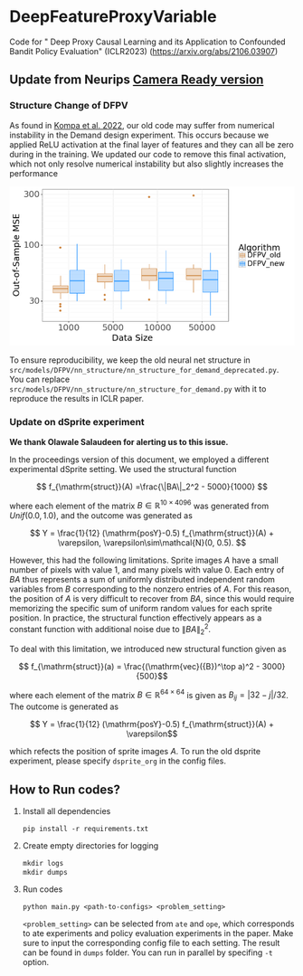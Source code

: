 # DeepFeatureProxyVariable
Code for "
Deep Proxy Causal Learning and its Application to Confounded Bandit Policy Evaluation" (ICLR2023) (https://arxiv.org/abs/2106.03907)

## Update from Neurips [Camera Ready version](https://proceedings.neurips.cc/paper/2021/file/dcf3219715a7c9cd9286f19db46f2384-Paper.pdf)

### Structure Change of DFPV
As found in [Kompa et al. 2022](https://arxiv.org/pdf/2205.09824.pdf), our old code may suffer from numerical instability in the Demand design experiment. This occurs because we applied ReLU activation at the final layer of features and they can all be zero during in the training. We updated our code to remove this final activation, which not only resolve numerical instability but also slightly increases the performance

![images](misc/Comparison_of_having_ReLU.png)

To ensure reproducibility, we keep the old neural net structure in ``src/models/DFPV/nn_structure/nn_structure_for_demand_deprecated.py``. You can replace ``src/models/DFPV/nn_structure/nn_structure_for_demand.py`` with it to reproduce the results in ICLR paper.

### Update on dSprite experiment

**We  thank Olawale  Salaudeen for alerting us to this issue.**

In the proceedings version of this document, we employed a different experimental dSprite setting. 
We used the  structural function 

$$ f_{\mathrm{struct}}(A) =\frac{\|BA\|_2^2 - 5000}{1000} $$

where each element of the matrix $B \in \mathbb{R}^{10\times4096}$ was generated from $Unif(0.0, 1.0)$, and the outcome was generated as 

$$ Y = \frac{1}{12} (\mathrm{posY}-0.5) f_{\mathrm{struct}}(A) + \varepsilon, \varepsilon\sim\mathcal{N}(0, 0.5). $$

However, this had the following limitations. Sprite images $A$ have a small number of pixels with value $1$, and many pixels with value $0$. Each entry of $BA$ thus represents a sum of uniformly distributed independent random variables from $B$ corresponding to the nonzero entries of $A$. For this reason, the position of $A$ is very difficult to recover from $BA$, since this would require memorizing the specific sum of uniform random values for each sprite position. In practice, the structural function effectively appears as a constant function with additional noise due to $\|BA\|_2^2$.

To deal with this limitation, we introduced new structural function given as

$$ f_{\mathrm{struct}}(a) = \frac{(\mathrm{vec}({B})^\top a)^2 - 3000}{500}$$

where each element of the matrix ${B} \in \mathbb{R}^{64\times 64}$ is given as $B_{ij} = |32-j| / 32$. The outcome is generated as 

$$ Y = \frac{1}{12} (\mathrm{posY}-0.5) f_{\mathrm{struct}}(A) + \varepsilon$$

which refects the position of sprite images $A$. To run the old dsprite experiment, please specify ``dsprite_org`` in the config files.




## How to Run codes?

1. Install all dependencies
   ```
   pip install -r requirements.txt
   ```
2. Create empty directories for logging
   ```
   mkdir logs
   mkdir dumps
   ```
3. Run codes
   ```
   python main.py <path-to-configs> <problem_setting>
   ```
   `<problem_setting>` can be selected from `ate` and `ope`, which corresponds to ate experiments and policy evaluation experiments in the paper. Make sure to input the corresponding config file to each setting. The result can be found in `dumps` folder. You can run in parallel by specifing  `-t` option.
